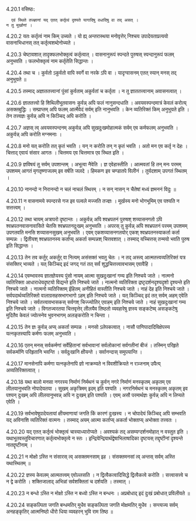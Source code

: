 4.20.1
वसिष्ठः:

	  एवं स्थिते तज्ज्ञानां यद् एतत् कर्तृत्वं दृश्यते यागादिषु वधादिषु वा तद् असत् ।
	न तु मूर्खाणां ।


4.20.2
यतः कर्तृत्वं नाम किम् उच्यते ।
	यो ह्य् अन्तरास्थया मनोवृत्तेर् निश्चय उपादेयताप्रत्ययो वासनाभिधानस् तत् कर्तृत्वशब्देनोच्यते ।


4.20.3
चेष्टावशात् तादृक्फलभोक्तृत्वं कर्तृत्वात् ।
	वासनानुरूपं स्पन्दते पुरुषस् स्पन्दानुरूपं फलम् अनुभवति ।
	फलभोक्तृत्वं नाम कर्तृतेति सिद्धान्तः ।


4.20.4
तथा च ।
कुर्वतो ऽकुर्वतो वापि स्वर्गे वा नरके ऽपि वा ।
यादृग्वासनम् एतत् स्यान् मनस् तद् अनुभूयते ॥


4.20.5
तस्माद् अज्ञाततत्त्वानां पुंसां कुर्वताम् अकुर्वतां च कर्तृता ।
	न तु ज्ञाततत्त्वानाम् अवासनत्वात् ।


4.20.6
ज्ञाततत्त्वो हि शिथिलीभूतवासनः कुर्वन्न् अपि फलं नानुसन्दधाति ।
	अवयवस्पन्दमात्रं केवलं करोत्य् असक्तबुद्धिः ।
	सम्प्राप्तम् अपि फलम् आत्मैवेदं सर्वम् इति नानुभवति ।
	केन व्यतिरिक्तं किम् अनुभूयते इति ।
	तेन तत्त्वज्ञः कुर्वन्न् अपि न किञ्चिद् अपि करोति ।


4.20.7
अज्ञस् त्व् अवयवस्पन्दनम् अकुर्वन्न् अपि सुखदुःखमोहात्मकं सर्वम् एव कर्मफलम् अनुभवति ।
	अकुर्वन्न् अपि करोति मग्नमनाः ।


4.20.8
मनो यत् करोति तत् कृतं भवति ।
	यन् न करोति तन् न कृतं भवति ।
	अतो मन एव कर्तृ न देहः ।
	चित्ताद् एवायं संसार आगतः ।
	चित्तमय एव चित्तमात्र एव स्थित इति ।


4.20.9
ज्ञविषयं तु सर्वम् उपशान्तम् ।
	अभूत्वा नैवेति ।
	ज्ञ एवेहास्तीति ।
	आत्मवतां हि तन् मनः परमम् उपशमम् आगतं मृगतृष्णाजलम् इव वर्षति जलदे ।
	हिमकण इव चण्डातपे विलीनं ।
	तुर्यदशाम् उपगतं स्थितम् ।


4.20.10
नानन्दो न निरानन्दो न चलं नाचलं स्थिरम् ।
न सन् नासन् न चैतेषां मध्यं ज्ञमननं विदुः ॥


4.20.11
न वासनामये स्पन्दरसे गज इव पल्वले मज्जति तज्ज्ञः ।
	मूर्खस्य मनो भोगभूमिम् एव पश्यति न सत्तत्त्वम् ।


4.20.12
तथा चायम् अत्रापरो दृष्टान्तः ।
	अकुर्वन्न् अपि श्वभ्रपतनं पुरुषश् शय्यासनगतो ऽपि श्वभ्रपतनवासनावासिते चेतसि श्वभ्रपतनदुःखम् अनुभवति ।
	अपरस् तु कुर्वन्न् अपि श्वभ्रपतनं परमम् उपशमम् उपगतवति मनसि शय्यासनसुखम् अनुभवति ।
	एवम् एकशय्यासनगतयोर् एकश् श्वभ्रपतनस्याकर्ता कर्ता सम्पन्नः ।
	द्वितीयश् श्वभ्रपतनस्य कर्ताप्य् अकर्ता सम्पन्नश् चित्तवशात् ।
	तस्माद् यच्चित्तस् तन्मयो भवति पुरुष इति सिद्धान्तः ।


4.20.13
तेन तव कर्तुर् अकर्तुर् वा नित्यम् असंसक्तं भवतु चेतः ।
	न तद् अस्त्व् आत्मतत्त्वव्यतिरिक्तं यत्र संसक्तिर् भाव्यते ।
	यत् किञ्चिद् इदं जगद् गतं तत् सर्वं शुद्धचित्तत्त्वावभासम् एवावैहि ।


4.20.14
एवम्भावस्य ज्ञातज्ञेयस्य पुंसो नायम् आत्मा सुखदुःखानां गम्य इति निश्चये जाते ।
	नात्मनो व्यतिरिक्ता आधाराधेयदृष्टयो विद्यन्ते इति निश्चये जाते ।
	नात्मनो व्यतिरिक्ता द्रष्टृदर्शनदृश्यदृशो दृश्यन्ते इति निश्चये जाते ।
	नात्मनो व्यतिरिक्तम् ईहितम् अनीहितं वास्तीति निश्चये जाते ।
	नाहं देह इति निश्चये जाते ।
	सर्वपदार्थय्वतिरिक्तो वालाग्रसहस्रभागभागो ऽहम् इति निश्चये जाते ।
	यत् किञ्चिद् इदं तत् सर्वम् अहम् एवेति निश्चये जाते ।
	सर्वतत्त्वावभासकस् सर्वगश् चिज्ज्योतिर् एवाहम् इति निश्चये जाते ।
	नाहं सुखदुःखानां गम्य इति निश्चये जाते ।
	विगतज्वरतया चित्तवृत्तेर् लीलयैव तिष्ठतो व्यवहारेषु ज्ञस्य सङ्कटेष्व् असङ्कटेषु मुदितैव केवलं ज्योत्स्नेव भुवनभागम् अलङ्करोति न चिन्ता ।


4.20.15
तेन ज्ञः कुर्वन्न् अप्य् अकर्ता सम्पन्नः ।
	मनसो ऽलेपकत्वात् ।
	नासौ पाणिपादादिविक्षेपस्य यत्नकृतस्यापि कर्मणः फलम् अनुभवति ।


4.20.16
एतन् मनस् सर्वकर्मणां सर्वेहितानां सर्वभावानां सर्वलोकानां सर्वगतीनां बीजं ।
	तस्मिन् परिहृते सर्वकर्माणि परिहृतानि भवन्ति ।
	सर्वदुःखानि क्षीयन्ते ।
	सर्वानन्दास् समुपयान्ति ।


4.20.17
मानसेनापि कर्मणा यत्नकृतेनापि ज्ञो नाक्रम्यते न विवशीक्रियते न रञ्जनाम् उपैत्य् अव्यतिरिक्तत्वात् ।


4.20.18
यथा बालो मनसा नगरस्य निर्माणं निर्मथनं च कुर्वन् नगरे निर्माणं मनस्कृतम् अकृतम् एव लीलयानुभवति नोपादेयतया ।
	सुखम् अकृत्रिमम् इदम् इति पश्यति ।
	नगरनिर्मथनं च मनस्कृतम् अकृतम् इव पश्यन् दुःखम् अपि लीलयानुभवन्न् अपि न दुःखम् इति पश्यति ।
	एवम् असौ परमार्थज्ञः कुर्वन्न् अपि न लिप्यते एवेति ।


4.20.19
सर्वभावेषूपादेयतायां क्षीयमाणायां जगति किं कारणं दुःखस्य ।
	न चोपादेयं किञ्चिद् अपि सम्भवति यद् अविनाशि व्यतिरिक्तं वात्मनः ।
	तस्माद् अयम् आत्मा कर्ताप्य् अकर्ता भोक्ताप्य् अभोक्ता तत्त्वतः ।


4.20.20
यद् एतत् कर्तृत्वं भोक्तृत्वं चास्याध्यारोप्यते ।
	अवश्यकं तद् असम्यग्दर्शनमोहात् न वस्तुत इति ।
	यथाभूतवस्तुविचारणात् कर्तृत्वभोक्तृत्वे न स्तः ।
	इन्द्रियेन्द्रियार्थद्वेषाभिलाषादिका दृष्टयस् तद्दृष्टीनां दृश्यन्ते नातद्दृष्टीनाम् ।


4.20.21
न मोक्षो ऽस्ति न संसारस् त्व् असक्तमनसाम् इह ।
संसक्तमनसां त्व् अन्तस् सर्वम् अस्ति यथास्थितम् ॥


4.20.22
ज्ञस्य केवलम् आत्मतत्त्वम् एवोल्लसति ।
	न द्वित्वैकत्वादिसिद्धे द्वित्वैकत्वे करोति ।
	सत्त्वासत्त्वे च न द्वे करोति ।
	शक्तिजालाद् अभिन्नां सर्वशक्तितां च दर्शयति ।
	तस्मात् ।


4.20.23
न बन्धो ऽस्ति न मोक्षो ऽस्ति न बध्यो ऽस्ति न बन्धनः ।
अप्रबोधाद् इदं दुःखं प्रबोधात् प्रविलीयते ॥


4.20.24
सङ्कल्पिता जगति बन्धमतिर् मुधैव सङ्कल्पिता जगति मोक्षमतिर् मुधैव ।
सन्त्यज्य सर्वम् अनहङ्कृतिर् आत्मनिष्ठो धीरो धिया व्यवहरन् भुवि राम तिष्ठ ॥

